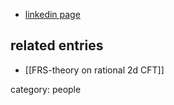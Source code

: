 
* [linkedin page](http://cn.linkedin.com/pub/jens-fjelstad/3b/22b/6b7)

## related entries

* [[FRS-theory on rational 2d CFT]]

category: people
